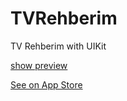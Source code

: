 # TVRehberim
TV Rehberim with UIKit

<a href="preview.pdf">show preview<a>

  
<a target="_blank" href="https://apps.apple.com/us/app/id1451708806">See on App Store<a>
